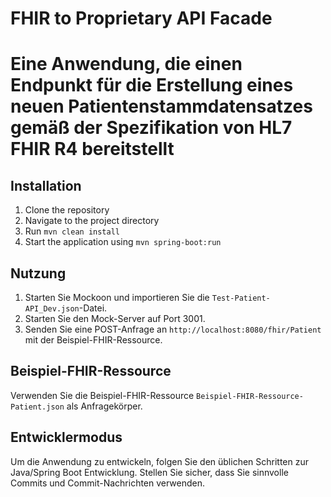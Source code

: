 # FHIR to Proprietary API Facade

# Eine Anwendung, die einen Endpunkt für die Erstellung eines neuen Patientenstammdatensatzes gemäß der Spezifikation von HL7 FHIR R4 bereitstellt

## Installation
1. Clone the repository
2. Navigate to the project directory
3. Run `mvn clean install`
4. Start the application using `mvn spring-boot:run`

## Nutzung
1. Starten Sie Mockoon und importieren Sie die `Test-Patient-API_Dev.json`-Datei.
2. Starten Sie den Mock-Server auf Port 3001.
3. Senden Sie eine POST-Anfrage an `http://localhost:8080/fhir/Patient` mit der Beispiel-FHIR-Ressource.

## Beispiel-FHIR-Ressource
Verwenden Sie die Beispiel-FHIR-Ressource `Beispiel-FHIR-Ressource-Patient.json` als Anfragekörper.

## Entwicklermodus
Um die Anwendung zu entwickeln, folgen Sie den üblichen Schritten zur Java/Spring Boot Entwicklung. Stellen Sie sicher, dass Sie sinnvolle Commits und Commit-Nachrichten verwenden.
